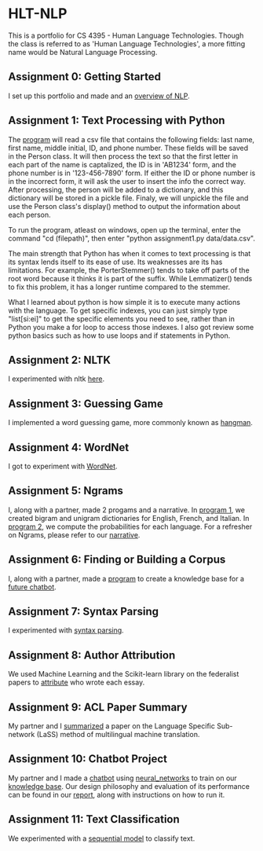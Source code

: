 # HLT-NLP
This is a portfolio for CS 4395 - Human Language Technologies. Though the class is referred to as 'Human Language Technologies', a more fitting name would be Natural Language Processing.

## Assignment 0: Getting Started

I set up this portfolio and made and an [overview of NLP](Overview_of_NLP.pdf).

## Assignment 1: Text Processing with Python

The [program](assignment1.py) will read a csv file that contains the following fields: last name, first name, middle initial, ID, and phone number. These fields will be saved in the Person class. It will then process the text so that the first letter in each part of the name is captalized, the ID is in 'AB1234' form, and the phone number is in '123-456-7890' form. If either the ID or phone number is in the incorrect form, it will ask the user to insert the info the correct way. After processing, the person will be added to a dictionary, and this dictionary will be stored in a pickle file. Finaly, we will unpickle the file and use the Person class's display() method to output the information about each person.

To run the program, atleast on windows, open up the terminal, enter the command "cd (filepath)", then enter "python assignment1.py data/data.csv".

The main strength that Python has when it comes to text processing is that its syntax lends itself to its ease of use. Its weaknesses are its has limitations. For example, the PorterStemmer() tends to take off parts of the root word because it thinks it is part of the suffix. While Lemmatizer() tends to fix this problem, it has a longer runtime compared to the stemmer.

What I learned about python is how simple it is to execute many actions with the language. To get specific indexes, you can just simply type "list[si:ei]" to get the specific elements you need to see, rather than in Python you make a for loop to access those indexes. I also got review some python basics such as how to use loops and if statements in Python.

## Assignment 2: NLTK
I experimented with nltk [here](Exploring_NLTK.ipynb).

## Assignment 3: Guessing Game
I implemented a word guessing game, more commonly known as [hangman](hangman.py).

## Assignment 4: WordNet
I got to experiment with [WordNet](Wordnet.ipynb).

## Assignment 5: Ngrams
I, along with a partner, made 2 progams and a narrative. In [program 1](Program1.py), we created bigram and unigram dictionaries for English, French, and Italian. In [program 2](Program2.py), we compute the probabilities for each language. For a refresher on Ngrams, please refer to our [narrative](NgramProjectNarrative.docx).

## Assignment 6: Finding or Building a Corpus
I, along with a partner, made a [program](corpus.py) to create a knowledge base for a [future chatbot](CS_4395_Webcrawler_Report.docx).

## Assignment 7: Syntax Parsing
I experimented with [syntax parsing](Syntax_Parsing.pdf).

## Assignment 8: Author Attribution
We used Machine Learning and the Scikit-learn library on the federalist papers to [attribute](AuthorAttribution.ipynb) who wrote each essay.

## Assignment 9: ACL Paper Summary
My partner and I [summarized](ACL_Paper_Summary.docx) a paper on the Language Specific Sub-network (LaSS) method of multilingual machine translation. 

## Assignment 10: Chatbot Project
My partner and I made a [chatbot](InflationBot.py) using [neural_networks](neural_network.py) to train on our [knowledge base](intents.json). Our design philosophy and evaluation of its performance can be found in our [report](Chatbot_Project_Report.pdf), along with instructions on how to run it.

## Assignment 11: Text Classification
We experimented with a [sequential model](text-classification-email.ipynb) to classify text. 

